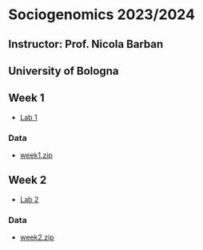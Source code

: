 # Sociogenomics 2023/2024
## Instructor: Prof. Nicola Barban
## University of Bologna


<!--## Students' presentations
* [Topics and Instructions](presentations.md)>
-->
## Week 1

* [Lab 1](week1/lab1.md)

### Data
* [week1.zip](https://www.dropbox.com/s/mato9e1ovrom4ov/week1.zip?dl=0)

## Week 2

* [Lab 2](week2/lab2.md)

### Data
* [week2.zip](https://www.dropbox.com/s/apaal9fjpa01inc/week2.zip?dl=0)

<!-- 

## Week 4

* [Lab 4](week4/lab4.md)
### Data
* [week4.zip](https://www.dropbox.com/s/z42fy0pp5zkmwi2/lab3.zip?dl=0)

## Week 5

 * [Lab week 5](week5/lab_week5.md)




## Week 6

* [Lab week 6](week6/lab_week6.md)

### Data
* [week6.zip](https://www.dropbox.com/s/kwciw2cb19gkrzy/week6.zip?dl=0)


## Week 8

* [Lab week 8 Part I](week8/lab_week8_1.md)
* [Lab week 8 Part II](week8/lab_week8_2.md)
* [Data](week8/LD-Hub_genetic_correlation_example.txt)

* [Lab week 8 Part III](week8/lab_week8_3.md)

[//]: # ### Data
* [Data Part III](https://www.dropbox.com/s/ieer9l0tzsj6f9z/data_week7.zip?dl=0)-->